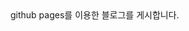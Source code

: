 <!DOCTYPE html>
<html lang="en">
<head>
    <meta charset="UTF-8">
    <meta name="viewport" content="width=device-width, initial-scale=1.0">
</head>
<body>
    github pages를 이용한 블로그를 게시합니다.
</body>
</html>
